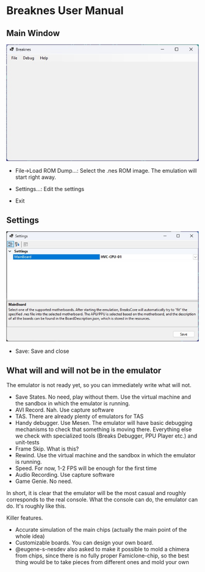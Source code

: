 # Breaknes User Manual

## Main Window

![main](/UserManual/imgstore/main.jpg)

- File->Load ROM Dump...: Select the .nes ROM image. The emulation will start right away.

- Settings...: Edit the settings

- Exit

## Settings

![settings](/UserManual/imgstore/settings.jpg)

- Save: Save and close

## What will and will not be in the emulator

The emulator is not ready yet, so you can immediately write what will not.

- Save States. No need, play without them. Use the virtual machine and the sandbox in which the emulator is running.
- AVI Record. Nah. Use capture software
- TAS. There are already plenty of emulators for TAS
- Handy debugger. Use Mesen. The emulator will have basic debugging mechanisms to check that something is moving there. Everything else we check with specialized tools (Breaks Debugger, PPU Player etc.) and unit-tests
- Frame Skip. What is this?
- Rewind. Use the virtual machine and the sandbox in which the emulator is running.
- Speed. For now, 1-2 FPS will be enough for the first time
- Audio Recording. Use capture software
- Game Genie. No need.

In short, it is clear that the emulator will be the most casual and roughly corresponds to the real console. What the console can do, the emulator can do. It's roughly like this.

Killer features.

- Accurate simulation of the main chips (actually the main point of the whole idea)
- Customizable boards. You can design your own board.
- @eugene-s-nesdev also asked to make it possible to mold a chimera from chips, since there is no fully proper Famiclone-chip, so the best thing would be to take pieces from different ones and mold your own
